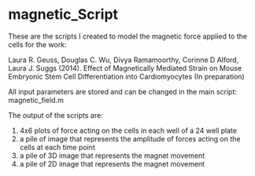 magnetic_Script
===============

These are the scripts I created to model the magnetic force applied to the cells for the work:

Laura R. Geuss, Douglas C. Wu, Divya Ramamoorthy, Corinne D Alford, Laura J. Suggs (2014). Effect of Magnetically Mediated Strain on Mouse Embryonic Stem Cell Differentiation into Cardiomyocytes (In preparation)

All input parameters are stored and can be changed in the main script: magnetic_field.m

The output of the scripts are:
1. 4x6 plots of force acting on the cells in each well of a 24 well plate
2. a pile of image that represents the amplitude of forces acting on the cells at each time point
3. a pile of 3D image that represents the magnet movement
4. a pile of 2D image that represents the magnet movement





